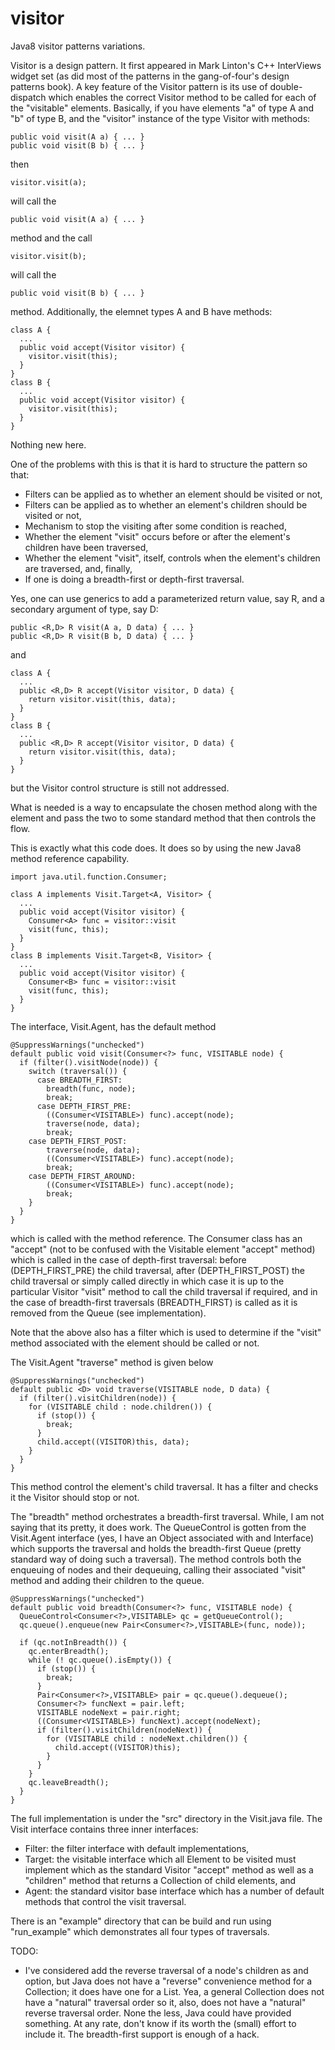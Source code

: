 visitor
=======

Java8 visitor patterns variations.

Visitor is a design pattern. It first appeared in Mark Linton's C++ InterViews widget set (as did most of the patterns in the gang-of-four's design patterns book). A key feature of the Visitor pattern is its use of double-dispatch which enables the correct Visitor method to be called for each of the "visitable" elements.
Basically, if you have elements "a" of type A and "b" of type B, and the "visitor" instance of the type Visitor with methods:
    
    public void visit(A a) { ... }
    public void visit(B b) { ... }

then 

    visitor.visit(a);

will call the 

    public void visit(A a) { ... }

method and the call

    visitor.visit(b);

will call the 

    public void visit(B b) { ... }

method. Additionally, the elemnet types A and B have methods:

    class A {
      ...
      public void accept(Visitor visitor) {
        visitor.visit(this);
      }
    }
    class B {
      ...
      public void accept(Visitor visitor) {
        visitor.visit(this);
      }
    }

Nothing new here.

One of the problems with this is that it is hard to structure the pattern so that:

*  Filters can be applied as to whether an element should be visited or not,
*  Filters can be applied as to whether an element's children should be visited or not,
*  Mechanism to stop the visiting after some condition is reached,
*  Whether the element "visit" occurs before or after the element's children have been traversed,
*  Whether the element "visit", itself, controls when the element's children are traversed, and, finally,
*  If one is doing a breadth-first or depth-first traversal.

Yes, one can use generics to add a parameterized return value, say R, and a secondary argument of type, say D:

    public <R,D> R visit(A a, D data) { ... }
    public <R,D> R visit(B b, D data) { ... }

and

    class A {
      ...
      public <R,D> R accept(Visitor visitor, D data) {
        return visitor.visit(this, data);
      }
    }
    class B {
      ...
      public <R,D> R accept(Visitor visitor, D data) { 
        return visitor.visit(this, data);
      }
    }

but the Visitor control structure is still not addressed.

What is needed is a way to encapsulate the chosen method along with the element and pass the two to some standard method that then controls the flow.

This is exactly what this code does. It does so by using the new Java8 method
reference capability.


    import java.util.function.Consumer;

    class A implements Visit.Target<A, Visitor> {
      ...
      public void accept(Visitor visitor) {
        Consumer<A> func = visitor::visit
        visit(func, this);
      }
    }
    class B implements Visit.Target<B, Visitor> {
      ...
      public void accept(Visitor visitor) {
        Consumer<B> func = visitor::visit
        visit(func, this);
      }
    }

The interface, Visit.Agent, has the default method

    @SuppressWarnings("unchecked")
    default public void visit(Consumer<?> func, VISITABLE node) {
      if (filter().visitNode(node)) {
        switch (traversal()) {
          case BREADTH_FIRST:
            breadth(func, node);
            break;
          case DEPTH_FIRST_PRE:
            ((Consumer<VISITABLE>) func).accept(node);
            traverse(node, data);
            break;
        case DEPTH_FIRST_POST:
            traverse(node, data);
            ((Consumer<VISITABLE>) func).accept(node);
            break;
        case DEPTH_FIRST_AROUND:
            ((Consumer<VISITABLE>) func).accept(node);
            break;
        }
      }
    }

which is called with the method reference. The Consumer class has an "accept" (not to be confused with the Visitable element "accept" method) which is called in the case of depth-first traversal: before (DEPTH_FIRST_PRE) the child traversal, after (DEPTH_FIRST_POST) the child traversal or simply called directly in which case it is up to the particular Visitor "visit" method to call the child traversal if required, and in the case of breadth-first traversals (BREADTH_FIRST) is called as it is removed from the Queue (see implementation).

Note that the above also has a filter which is used to determine if the "visit" method associated with the element should be called or not.

The Visit.Agent "traverse" method is given below

    @SuppressWarnings("unchecked")
    default public <D> void traverse(VISITABLE node, D data) {
      if (filter().visitChildren(node)) {
        for (VISITABLE child : node.children()) {
          if (stop()) {
            break;
          }
          child.accept((VISITOR)this, data);
        }
      }
    }

This method control the element's child traversal. It has a filter and
checks it the Visitor should stop or not.

The "breadth" method orchestrates a breadth-first traversal. While, I am not saying that its pretty, it does work. The QueueControl is gotten from the Visit.Agent interface (yes, I have an Object associated with and Interface) which supports the traversal and holds the breadth-first Queue (pretty standard way of doing such a traversal). The method controls both the enqueuing of nodes and their dequeuing, calling their associated "visit" method and adding their children to the queue.

    @SuppressWarnings("unchecked")
    default public void breadth(Consumer<?> func, VISITABLE node) {
      QueueControl<Consumer<?>,VISITABLE> qc = getQueueControl();
      qc.queue().enqueue(new Pair<Consumer<?>,VISITABLE>(func, node));

      if (qc.notInBreadth()) {
        qc.enterBreadth();
        while (! qc.queue().isEmpty()) {
          if (stop()) {
            break;
          }
          Pair<Consumer<?>,VISITABLE> pair = qc.queue().dequeue();
          Consumer<?> funcNext = pair.left;
          VISITABLE nodeNext = pair.right;
          ((Consumer<VISITABLE>) funcNext).accept(nodeNext);
          if (filter().visitChildren(nodeNext)) {
            for (VISITABLE child : nodeNext.children()) {
              child.accept((VISITOR)this);
            }
          }
        }
        qc.leaveBreadth();
      }
    }

The full implementation is under the "src" directory in the Visit.java file. The Visit interface contains three inner interfaces: 

* Filter: the filter interface with default implementations,
* Target: the visitable interface which all Element to be visited must implement which as the standard Visitor "accept" method as well as a "children" method that returns a Collection of child elements, and
* Agent: the standard visitor base interface which has a number of default methods that control the visit traversal.

There is an "example" directory that can be build and run using "run_example" which demonstrates all four types of traversals.

TODO: 

  * I've considered add the reverse traversal of a node's children as and option, but Java does not have a "reverse" convenience method for a Collection; it does have one for a List. Yea, a general Collection does not have a "natural" traversal order so it, also, does not have a "natural" reverse traversal order. None the less, Java could have provided something. At any rate, don't know if its worth the (small) effort to include it. The breadth-first support is enough of a hack.


